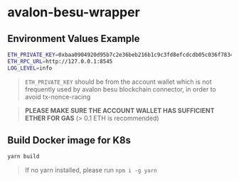 # avalon-besu-wrapper

## Environment Values Example

```sh
ETH_PRIVATE_KEY=0xbaa0904920d95b7c2e36beb216b1c9c3fd8efcdcdb05c036f7834215afb01c17
ETH_RPC_URL=http://127.0.0.1:8545
LOG_LEVEL=info
```

> `ETH_PRIVATE_KEY` should be from the account wallet which is not frequently used by avalon besu blockchain connector, in order to avoid tx-nonce-racing

> **PLEASE MAKE SURE THE ACCOUNT WALLET HAS SUFFICIENT ETHER FOR GAS** (> 0.1 ETH is recommended)

## Build Docker image for K8s

```sh
yarn build
```

> If no yarn installed, please run `npm i -g yarn`
